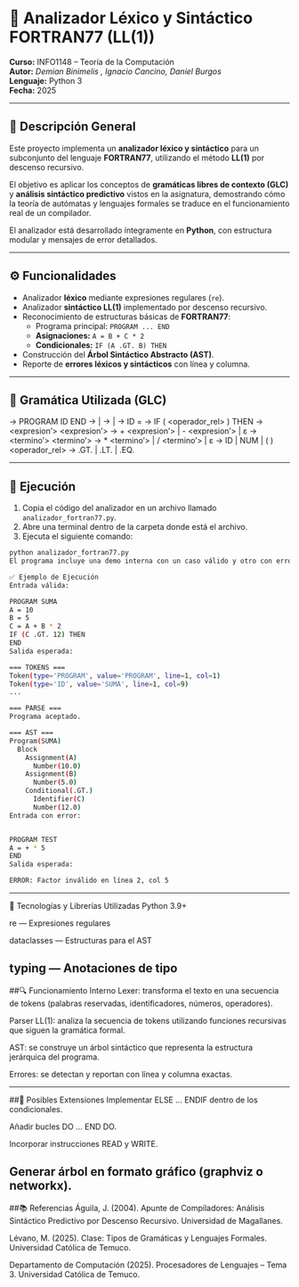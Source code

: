 # 🧮 Analizador Léxico y Sintáctico FORTRAN77 (LL(1))

**Curso:** INFO1148 – Teoría de la Computación  
**Autor:** *Demian  Binimelis , Ignacio  Cancino, Daniel Burgos*  
**Lenguaje:** Python 3  
**Fecha:** 2025  

---

## 📘 Descripción General

Este proyecto implementa un **analizador léxico y sintáctico** para un subconjunto del lenguaje **FORTRAN77**, utilizando el método **LL(1)** por descenso recursivo.

El objetivo es aplicar los conceptos de **gramáticas libres de contexto (GLC)** y **análisis sintáctico predictivo** vistos en la asignatura, demostrando cómo la teoría de autómatas y lenguajes formales se traduce en el funcionamiento real de un compilador.

El analizador está desarrollado íntegramente en **Python**, con estructura modular y mensajes de error detallados.

---

## ⚙️ Funcionalidades

- Analizador **léxico** mediante expresiones regulares (`re`).
- Analizador **sintáctico LL(1)** implementado por descenso recursivo.
- Reconocimiento de estructuras básicas de **FORTRAN77**:
  - Programa principal: `PROGRAM ... END`
  - **Asignaciones:** `A = B + C * 2`
  - **Condicionales:** `IF (A .GT. B) THEN`
- Construcción del **Árbol Sintáctico Abstracto (AST)**.
- Reporte de **errores léxicos y sintácticos** con línea y columna.

---

## 🧩 Gramática Utilizada (GLC)

<programa> → PROGRAM ID <bloque> END
<bloque> → <sentencia> | <sentencia> <bloque>
<sentencia> → <asignacion> | <condicional>
<asignacion> → ID = <expresion>
<condicional>→ IF ( <expresion> <operador_rel> <expresion> ) THEN
<expresion> → <termino> <expresion’>
<expresion’> → + <termino> <expresion’> | - <termino> <expresion’> | ε
<termino> → <factor> <termino’>
<termino’> → * <factor> <termino’> | / <factor> <termino’> | ε
<factor> → ID | NUM | ( <expresion> )
<operador_rel> → .GT. | .LT. | .EQ.

---

## 🚀 Ejecución

1. Copia el código del analizador en un archivo llamado `analizador_fortran77.py`.  
2. Abre una terminal dentro de la carpeta donde está el archivo.  
3. Ejecuta el siguiente comando:

```bash
python analizador_fortran77.py
El programa incluye una demo interna con un caso válido y otro con error.

✅ Ejemplo de Ejecución
Entrada válida:

PROGRAM SUMA
A = 10
B = 5
C = A + B * 2
IF (C .GT. 12) THEN
END
Salida esperada:

=== TOKENS ===
Token(type='PROGRAM', value='PROGRAM', line=1, col=1)
Token(type='ID', value='SUMA', line=1, col=9)
...

=== PARSE ===
Programa aceptado.

=== AST ===
Program(SUMA)
  Block
    Assignment(A)
      Number(10.0)
    Assignment(B)
      Number(5.0)
    Conditional(.GT.)
      Identifier(C)
      Number(12.0)
Entrada con error:


PROGRAM TEST
A = + * 5
END
Salida esperada:

ERROR: Factor inválido en línea 2, col 5
```
---
🧱 Tecnologías y Librerías Utilizadas
Python 3.9+

re — Expresiones regulares

dataclasses — Estructuras para el AST

typing — Anotaciones de tipo
---
##🔍 Funcionamiento Interno
Lexer: transforma el texto en una secuencia de tokens (palabras reservadas, identificadores, números, operadores).

Parser LL(1): analiza la secuencia de tokens utilizando funciones recursivas que siguen la gramática formal.

AST: se construye un árbol sintáctico que representa la estructura jerárquica del programa.

Errores: se detectan y reportan con línea y columna exactas.

---
##🧩 Posibles Extensiones
Implementar ELSE ... ENDIF dentro de los condicionales.

Añadir bucles DO ... END DO.

Incorporar instrucciones READ y WRITE.

Generar árbol en formato gráfico (graphviz o networkx).
---

##📚 Referencias
Águila, J. (2004). Apunte de Compiladores: Análisis Sintáctico Predictivo por Descenso Recursivo. Universidad de Magallanes.

Lévano, M. (2025). Clase: Tipos de Gramáticas y Lenguajes Formales. Universidad Católica de Temuco.

Departamento de Computación (2025). Procesadores de Lenguajes – Tema 3. Universidad Católica de Temuco.
